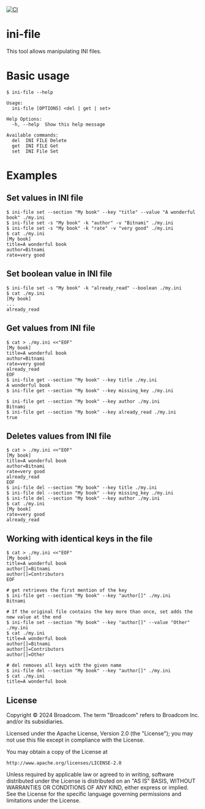 [![CI](https://github.com/bitnami/ini-file/actions/workflows/main.yml/badge.svg)](https://github.com/bitnami/ini-file/actions/workflows/main.yml)

# ini-file

This tool allows manipulating INI files.

# Basic usage

```console
$ ini-file --help

Usage:
  ini-file [OPTIONS] <del | get | set>

Help Options:
  -h, --help  Show this help message

Available commands:
  del  INI FILE Delete
  get  INI FILE Get
  set  INI File Set
```

# Examples

## Set values in INI file

```console
$ ini-file set --section "My book" --key "title" --value "A wonderful book" ./my.ini
$ ini-file set -s "My book" -k "author" -v "Bitnami" ./my.ini
$ ini-file set -s "My book" -k "rate" -v "very good" ./my.ini
$ cat ./my.ini
[My book]
title=A wonderful book
author=Bitnami
rate=very good
```

## Set boolean value in INI file

```console
$ ini-file set -s "My book" -k "already_read" --boolean ./my.ini
$ cat ./my.ini
[My book]
...
already_read
```

## Get values from INI file

```console
$ cat > ./my.ini <<"EOF"
[My book]
title=A wonderful book
author=Bitnami
rate=very good
already_read
EOF
$ ini-file get --section "My book" --key title ./my.ini
A wonderful book
$ ini-file get --section "My book" --key missing_key ./my.ini

$ ini-file get --section "My book" --key author ./my.ini
Bitnami
$ ini-file get --section "My book" --key already_read ./my.ini
true
```

## Deletes values from INI file

```console
$ cat > ./my.ini <<"EOF"
[My book]
title=A wonderful book
author=Bitnami
rate=very good
already_read
EOF
$ ini-file del --section "My book" --key title ./my.ini
$ ini-file del --section "My book" --key missing_key ./my.ini
$ ini-file del --section "My book" --key author ./my.ini
$ cat ./my.ini
[My book]
rate=very good
already_read
```

## Working with identical keys in the file

```console
$ cat > ./my.ini <<"EOF"
[My book]
title=A wonderful book
author[]=Bitnami
author[]=Contributors
EOF

# get retrieves the first mention of the key
$ ini-file get --section "My book" --key "author[]" ./my.ini
Bitnami

# If the original file contains the key more than once, set adds the new value at the end
$ ini-file set --section "My book" --key "author[]" --value "Other" ./my.ini
$ cat ./my.ini
title=A wonderful book
author[]=Bitnami
author[]=Contributors
author[]=Other

# del removes all keys with the given name
$ ini-file del --section "My book" --key "author[]" ./my.ini
$ cat ./my.ini
title=A wonderful book
```

## License

Copyright &copy; 2024 Broadcom. The term "Broadcom" refers to Broadcom Inc. and/or its subsidiaries.

Licensed under the Apache License, Version 2.0 (the "License"); you may not use this file except in compliance with the License.

You may obtain a copy of the License at

    http://www.apache.org/licenses/LICENSE-2.0

Unless required by applicable law or agreed to in writing, software distributed under the License is distributed on an "AS IS" BASIS, WITHOUT WARRANTIES OR CONDITIONS OF ANY KIND, either express or implied.
See the License for the specific language governing permissions and limitations under the License.
